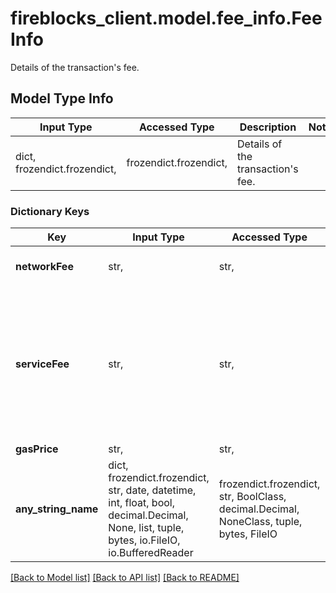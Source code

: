 # fireblocks_client.model.fee_info.FeeInfo

Details of the transaction's fee.

## Model Type Info
Input Type | Accessed Type | Description | Notes
------------ | ------------- | ------------- | -------------
dict, frozendict.frozendict,  | frozendict.frozendict,  | Details of the transaction&#x27;s fee. | 

### Dictionary Keys
Key | Input Type | Accessed Type | Description | Notes
------------ | ------------- | ------------- | ------------- | -------------
**networkFee** | str,  | str,  | The fee paid to the network | [optional] 
**serviceFee** | str,  | str,  | The total fee deducted by the exchange from the actual requested amount (serviceFee &#x3D; amount - netAmount) | [optional] 
**gasPrice** | str,  | str,  |  | [optional] 
**any_string_name** | dict, frozendict.frozendict, str, date, datetime, int, float, bool, decimal.Decimal, None, list, tuple, bytes, io.FileIO, io.BufferedReader | frozendict.frozendict, str, BoolClass, decimal.Decimal, NoneClass, tuple, bytes, FileIO | any string name can be used but the value must be the correct type | [optional]

[[Back to Model list]](../../README.md#documentation-for-models) [[Back to API list]](../../README.md#documentation-for-api-endpoints) [[Back to README]](../../README.md)

